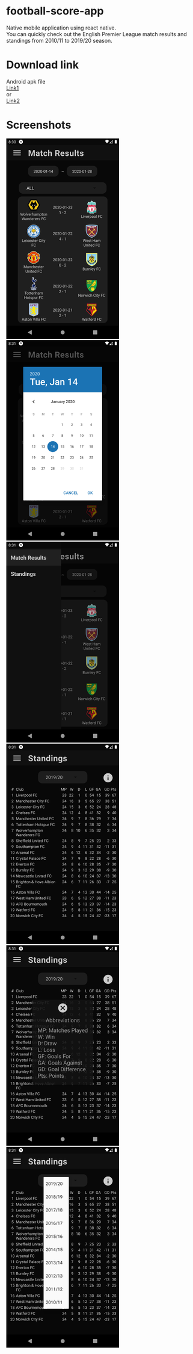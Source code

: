 # football-score-app
Native mobile application using react native.<br>
You can quickly check out the English Premier League match results and standings from 2010/11 to 2019/20 season.

# Download link
Android apk file<br/>
[Link1](https://expo.io/artifacts/f58f9309-d523-44ec-b883-8751897e665b)
<br>or<br>
[Link2](https://exp-shell-app-assets.s3.us-west-1.amazonaws.com/android/%40vkdltjs/football-score-6409c1c47df64fd0b6a014f4173dc767-signed.apk)

# Screenshots
<img src="docs/main.png" width="300"/><img src="docs/datepicker.png" width="300"/><img src="docs/navigation.png" width="300"/><img src="docs/standings.png" width="300"/><img src="docs/modal.png" width="300"/><img src="docs/picker.png" width="300"/>
